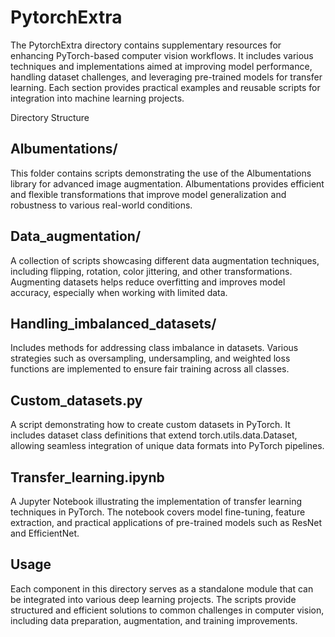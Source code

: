 # PytorchExtra

The PytorchExtra directory contains supplementary resources for enhancing PyTorch-based computer vision workflows. It includes various techniques and implementations aimed at improving model performance, handling dataset challenges, and leveraging pre-trained models for transfer learning. Each section provides practical examples and reusable scripts for integration into machine learning projects.

Directory Structure

## Albumentations/

This folder contains scripts demonstrating the use of the Albumentations library for advanced image augmentation. Albumentations provides efficient and flexible transformations that improve model generalization and robustness to various real-world conditions.

## Data_augmentation/

A collection of scripts showcasing different data augmentation techniques, including flipping, rotation, color jittering, and other transformations. Augmenting datasets helps reduce overfitting and improves model accuracy, especially when working with limited data.

## Handling_imbalanced_datasets/

Includes methods for addressing class imbalance in datasets. Various strategies such as oversampling, undersampling, and weighted loss functions are implemented to ensure fair training across all classes.

## Custom_datasets.py

A script demonstrating how to create custom datasets in PyTorch. It includes dataset class definitions that extend torch.utils.data.Dataset, allowing seamless integration of unique data formats into PyTorch pipelines.

## Transfer_learning.ipynb

A Jupyter Notebook illustrating the implementation of transfer learning techniques in PyTorch. The notebook covers model fine-tuning, feature extraction, and practical applications of pre-trained models such as ResNet and EfficientNet.

## Usage

Each component in this directory serves as a standalone module that can be integrated into various deep learning projects. The scripts provide structured and efficient solutions to common challenges in computer vision, including data preparation, augmentation, and training improvements.


